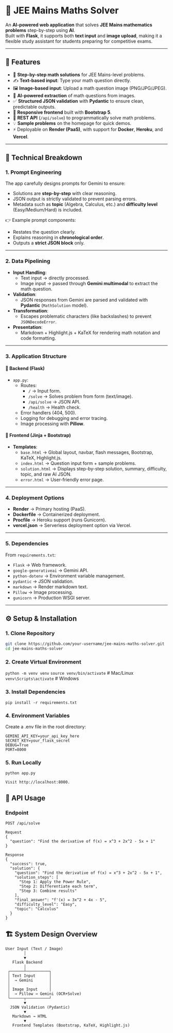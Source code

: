 # 🧮 JEE Mains Maths Solver  

An **AI-powered web application** that solves **JEE Mains mathematics problems** step-by-step using **AI**.  
Built with **Flask**, it supports both **text input** and **image upload**, making it a flexible study assistant for students preparing for competitive exams.  

---

## 🚀 Features

- 📘 **Step-by-step math solutions** for JEE Mains-level problems.
- ✍️ **Text-based input**: Type your math question directly.
- 🖼️ **Image-based input**: Upload a math question image (PNG/JPG/JPEG).
- 🔎 **AI-powered extraction** of math questions from images.
- ✅ **Structured JSON validation** with **Pydantic** to ensure clean, predictable outputs.
- 🎨 **Responsive frontend** built with **Bootstrap 5**.
- 🔗 **REST API** (`/api/solve`) to programmatically solve math problems.
- 💡 **Sample problems** on the homepage for quick demos.
- ⚡ Deployable on **Render (PaaS)**, with support for **Docker**, **Heroku**, and **Vercel**.

---

## 🧠 Technical Breakdown

### 1. **Prompt Engineering**
The app carefully designs prompts for Gemini to ensure:
- Solutions are **step-by-step** with clear reasoning.
- JSON output is strictly validated to prevent parsing errors.
- Metadata such as **topic** (Algebra, Calculus, etc.) and **difficulty level** (Easy/Medium/Hard) is included.

👉 Example prompt components:
- Restates the question clearly.
- Explains reasoning in **chronological order**.
- Outputs a **strict JSON block** only.

---

### 2. **Data Pipelining**
- **Input Handling**:
  - Text input → directly processed.
  - Image input → passed through **Gemini multimodal** to extract the math question.
- **Validation**:
  - JSON responses from Gemini are parsed and validated with **Pydantic** (`MathSolution` model).
- **Transformation**:
  - Escapes problematic characters (like backslashes) to prevent `JSONDecodeError`.
- **Presentation**:
  - Markdown + Highlight.js + KaTeX for rendering math notation and code formatting.

---

### 3. **Application Structure**

#### 🔹 Backend (Flask)
- `app.py`:
  - Routes:
    - `/` → Input form.
    - `/solve` → Solves problem from form (text/image).
    - `/api/solve` → JSON API.
    - `/health` → Health check.
  - Error handlers (404, 500).
  - Logging for debugging and error tracing.
  - Image processing with **Pillow**.

#### 🔹 Frontend (Jinja + Bootstrap)
- **Templates**:
  - `base.html` → Global layout, navbar, flash messages, Bootstrap, KaTeX, Highlight.js.
  - `index.html` → Question input form + sample problems.
  - `solution.html` → Displays step-by-step solution, summary, difficulty, topic, and raw AI JSON.
  - `error.html` → User-friendly error page.

---

### 4. **Deployment Options**
- **Render** → Primary hosting (PaaS).
- **Dockerfile** → Containerized deployment.
- **Procfile** → Heroku support (runs Gunicorn).
- **vercel.json** → Serverless deployment option via Vercel.

---

### 5. **Dependencies**
From `requirements.txt`:
- `Flask` → Web framework.
- `google-generativeai` → Gemini API.
- `python-dotenv` → Environment variable management.
- `pydantic` → JSON validation.
- `markdown` → Render markdown text.
- `Pillow` → Image processing.
- `gunicorn` → Production WSGI server.

---

## ⚙️ Setup & Installation

### 1. Clone Repository
```bash
git clone https://github.com/your-username/jee-mains-maths-solver.git
cd jee-mains-maths-solver
```
### 2. Create Virtual Environment
`python -m venv venv`
`source venv/bin/activate`   # Mac/Linux
`venv\Scripts\activate`      # Windows

### 3. Install Dependencies
`pip install -r requirements.txt`

### 4. Environment Variables

Create a .env file in the root directory:

```
GEMINI_API_KEY=your_api_key_here
SECRET_KEY=your_flask_secret
DEBUG=True
PORT=8000
```

### 5. Run Locally
`python app.py`


`Visit http://localhost:8000.`

## 📡 API Usage

### Endpoint

`POST /api/solve`

```
Request
{
  "question": "Find the derivative of f(x) = x^3 + 2x^2 - 5x + 1"
}
```
```
Response
{
  "success": true,
  "solution": {
    "question": "Find the derivative of f(x) = x^3 + 2x^2 - 5x + 1",
    "solution_steps": [
      "Step 1: Apply the Power Rule",
      "Step 2: Differentiate each term",
      "Step 3: Combine results"
    ],
    "final_answer": "f'(x) = 3x^2 + 4x - 5",
    "difficulty_level": "Easy",
    "topic": "Calculus"
  }
}
```

## 🏗️ System Design Overview

```
User Input (Text / Image)
        │
        ▼
   Flask Backend
        │
 ┌──────┴──────────┐
 │ Text Input      │
 │  → Gemini       │
 │                 │
 │ Image Input     │
 │  → Pillow → Gemini (OCR+Solve) 
 └──────┬──────────┘
        ▼
  JSON Validation (Pydantic)
        ▼
   Markdown → HTML
        ▼
   Frontend Templates (Bootstrap, KaTeX, Highlight.js)
```
